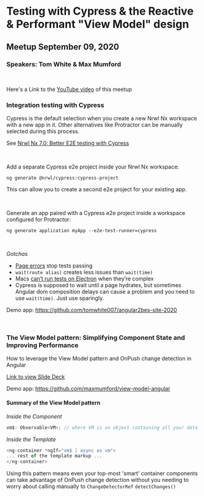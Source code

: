 # Testing with Cypress & the Reactive & Performant "View Model" design

## Meetup September 09, 2020

### Speakers: Tom White & Max Mumford

<p>&nbsp;</p>

Here's a Link to the [YouTube video](https://www.youtube.com/watch?v=JdKkw3hlR6Y) of this meetup

### Integration testing with Cypress

Cypress is the default selection when you create a new Nrwl Nx workspace with a new app in it. Other alternatives like Protractor can be manually selected during this process.

See [Nrwl Nx 7.0: Better E2E testing with Cypress](https://blog.nrwl.io/nrwl-nx-7-0-better-e2e-testing-with-cypress-1b88336bef5e)

<p>&nbsp;</p>
Add a separate Cypress e2e project inside your Nrwl Nx workspace:

```
ng generate @nrwl/cypress:cypress-project
```

This can allow you to create a second e2e project for your existing app.

<p>&nbsp;</p>
Generate an app paired with a Cypress e2e project inside a workspace configured for Protractor:

```
ng generate application myApp --e2e-test-runner=cypress
```

<p>&nbsp;</p>

_Gotchas_

- [Page errors](https://github.com/cypress-io/cypress/issues/7915#issuecomment-655743195) stop tests passing
- `wait(route alias)` creates less issues than `wait(time)`
- Macs [can’t run tests on Electron](https://crbug.com/882238) when they’re complex
- Cypress is supposed to wait until a page hydrates, but sometimes Angular dom composition delays can cause a problem and you need to use `wait(time)`. Just use sparingly.

Demo app: https://github.com/tomwhite007/angular2bes-site-2020

<p>&nbsp;</p>

### The View Model pattern: Simplifying Component State and Improving Performance

How to leverage the View Model pattern and OnPush change detection in Angular

[Link to view Slide Deck](https://docs.google.com/presentation/d/19yaH2MkoLnpHNj6pzhrc5HuvseIRh1D4DXblOP_HQuI/edit?usp=sharing)

Demo app: https://github.com/maxmumford/view-model-angular

#### Summary of the View Model pattern

_Inside the Component_

```Javascript
vm$: Observable<VM>; // where VM is an object containing all your data to display in the template
```

_Inside the Template_

```Javascript
<ng-container *ngIf="vm$ | async as vm">
... rest of the template markup ...
</ng-container>
```

Using this pattern means even your top-most 'smart' container components can take advantage of OnPush change detection without you needing to worry about calling manually to `ChangeDetectorRef` `detectChanges()`
